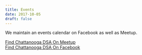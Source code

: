 ```yaml
---
title: Events
date: 2017-10-05
draft: false
---
```


We maintain an events calendar on Facebook as well as Meetup.

<div class="grid-x">
<div class="cell-small-6 donate_block"><a href="https://www.meetup.com/Chattanooga-Democratic-Socialists-of-America/events/" class="paypal_donate">
<span class="fa fa-meetup fa-lg"></span> Find Chattanooga DSA
On Meetup</a></div>

<div class="cell-small-6 donate_block"><a href="https://www.facebook.com/ChattanoogaDemocraticSocialistsofAmerica/events/" class="paypal_donate">
<span class="fa fa-facebook fa-lg"></span> Find Chattanooga DSA
On Facebook</a></div>
</div>
